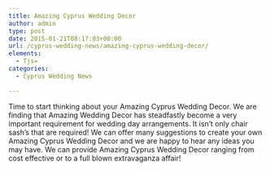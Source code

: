 ```yaml
---
title: Amazing Cyprus Wedding Decor
author: admin
type: post
date: 2015-01-21T08:17:03+00:00
url: /cyprus-wedding-news/amazing-cyprus-wedding-decor/
elements:
  - Tjs=
categories:
  - Cyprus Wedding News

---
```

Time to start thinking about your Amazing Cyprus Wedding Decor. We are finding that Amazing Wedding Decor has steadfastly become a very important requirement for wedding day arrangements. It isn&#8217;t only chair sash&#8217;s that are required! We can offer many suggestions to create your own Amazing Cyprus Wedding Decor and we are happy to hear any ideas you may have. We can provide Amazing Cyprus Wedding Decor ranging from cost effective or to a full blown extravaganza affair!